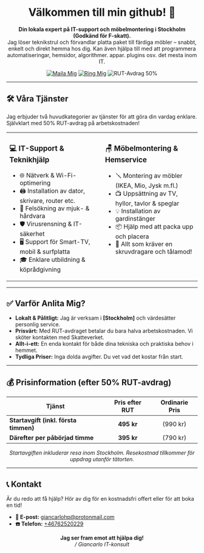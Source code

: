<h1 align="center">Välkommen till min github! 👋</h1>
<p align="center">
  <strong>Din lokala expert på IT-support och möbelmontering i Stockholm (Godkänd för F-skatt).</strong><br />
  Jag löser teknikstrul och förvandlar platta paket till färdiga möbler – snabbt, enkelt och direkt hemma hos dig. Kan även hjälpa till med att programmera automatiseringar, hemsidor, algorithmer. appar. plugins osv. det mesta inom IT.
</p>

<p align="center">
  <a href="mailto:giancarlohp@protonmail.com"><img src="https://img.shields.io/badge/Maila%20Oss-%23D14836?style=for-the-badge&logo=gmail&logoColor=white" alt="Maila Mig"></a>
  <a href="tel:[+46762520229]"><img src="https://img.shields.io/badge/Ring%20Mig-%2334A853?style=for-the-badge&logo=samsung-messages&logoColor=white" alt="Ring Mig"></a>
  <img src="https://img.shields.io/badge/RUT--Avdrag-50%25-blue?style=for-the-badge&logo=data:image/svg+xml;base64,PHN2ZyB4bWxucz0iaHR0cDovL3d3dy53My5vcmcvMjAwMC9zdmciIHZpZXdCb3g9IjAgMCAyNCAyNCIgZmlsbD0iI2ZmZmZmZiI+PHBhdGggZD0iTTE5IDE5SDVWNWg3VjNINVwyYy0xLjEgMC0yIC45LTIgMnYxNGMwIDEuMS45IDIgMiAyaDE0YzEuMSAwIDItLjkgMi0ydi03aC0ydjR6bS03LjUgOVYzbDIuNSAyLjUgMS40MS0xLjQxTDExIDBsLTQuOTEgNC45MSAxLjQxIDEuNDFMMTAgM3YxNS41eiIvPjwvc3ZnPg==" alt="RUT-Avdrag 50%">
</p>

---

## 🛠️ Våra Tjänster

Jag erbjuder två huvudkategorier av tjänster för att göra din vardag enklare. Självklart med 50% RUT-avdrag på arbetskostnaden!

<table>
  <tr>
    <td width="50%" valign="top">
      <h3>💻 IT-Support & Teknikhjälp</h3>
      <ul>
        <li>🌐 Nätverk & Wi-Fi-optimering</li>
        <li>🖨️ Installation av dator, skrivare, router etc.</li>
        <li>🐛 Felsökning av mjuk- & hårdvara</li>
        <li>🛡️ Virusrensning & IT-säkerhet</li>
        <li>🖥️ Support för Smart-TV, mobil & surfplatta</li>
        <li>🎓 Enklare utbildning & köprådgivning</li>
      </ul>
    </td>
    <td width="50%" valign="top">
      <h3>🪑 Möbelmontering & Hemservice</h3>
      <ul>
        <li>🪛 Montering av möbler (IKEA, Mio, Jysk m.fl.)</li>
        <li>📺 Uppsättning av TV, hyllor, tavlor & speglar</li>
        <li>💡 Installation av gardinstänger</li>
        <li>📦 Hjälp med att packa upp och placera</li>
        <li>🔩 Allt som kräver en skruvdragare och tålamod!</li>
      </ul>
    </td>
  </tr>
</table>

---

## ✅ Varför Anlita Mig?

* **Lokalt & Pålitligt:** Jag är verksam i **[Stockholm]** och värdesätter personlig service.
* **Prisvärt:** Med RUT-avdraget betalar du bara halva arbetskostnaden. Vi sköter kontakten med Skatteverket.
* **Allt-i-ett:** En enda kontakt för både dina tekniska och praktiska behov i hemmet.
* **Tydliga Priser:** Inga dolda avgifter. Du vet vad det kostar från start.

---

## 💰 Prisinformation (efter 50% RUT-avdrag)

| Tjänst                               | Pris efter RUT | Ordinarie Pris |
| ------------------------------------ | :------------: | :------------: |
| **Startavgift (inkl. första timmen)** |  **495 kr** |    (990 kr)    |
| **Därefter per påbörjad timme** |  **395 kr** |    (790 kr)    |

<p align="center">
  <i>Startavgiften inkluderar resa inom Stockholm. Resekostnad tillkommer för uppdrag utanför tätorten.</i>
</p>


---

## 📞 Kontakt

Är du redo att få hjälp? Hör av dig för en kostnadsfri offert eller för att boka en tid!

* **📧 E-post:** [giancarlohp@protonmail.com](mailto:giancarlohp@protonmail.com])
* **☎️ Telefon:** [+46762520229](tel:+46762520229)

<p align="center">
  <strong>Jag ser fram emot att hjälpa dig!</strong><br>
  <em>/ Giancarlo IT-konsult</em>
</p>
